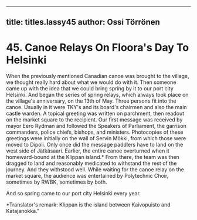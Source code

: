 
---

title: titles.lassy45
author: Ossi Törrönen
---


    
# 45. Canoe Relays On Floora's Day To Helsinki

When the previously mentioned Canadian canoe was brought to the village, we thought really hard about what we would do with it. Then someone came up with the idea that we could bring spring by it to our port city Helsinki. And began the series of spring relays, which always took place on the village's anniversary, on the 13th of May. Three persons fit into the canoe. Usually in it were TKY's and its board's chairmen and also the main castle warden. A topical greeting was written on parchment, then readout on the market square to the recipient. Our first message was received by mayor Eero Rydman and followed the Speakers of Parliament, the garrison commanders, police chiefs, bishops, and ministers. Photocopies of these greetings were initially on the wall of Servin Mökki, from which those were moved to Dipoli. Only once did the message paddlers have to land on the west side of Jätkäsaari. Earlier, the entire canoe overturned when it homeward-bound at the Klippan island.\* From there, the team was then dragged to land and reasonably medicated to withstand the rest of the journey. And they withstood well. While waiting for the canoe relay on the market square, the audience was entertained by Polytechnic Choir, sometimes by RWBK, sometimes by both.

And so spring came to our port city Helsinki every year.

\*Translator's remark: Klippan is the island between Kaivopuisto and Katajanokka."
